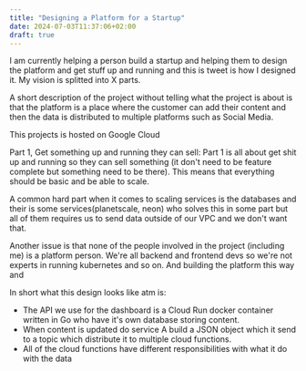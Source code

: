 ```yaml
---
title: "Designing a Platform for a Startup"
date: 2024-07-03T11:37:06+02:00
draft: true
---
```


I am currently helping a person build a startup and helping them to design the platform and get stuff up and running and this is tweet is how I designed it. My vision is splitted into X parts.

A short description of the project without telling what the project is about is that the platform is a place where the customer can add their content and then the data is distributed to multiple platforms such as Social Media.

This projects is hosted on Google Cloud

Part 1, Get something up and running they can sell:
Part 1 is all about get shit up and running so they can sell something (it don't need to be feature complete but something need to be there). This means that everything should be basic and be able to scale.

A common hard part when it comes to scaling services is the databases and their is some services(planetscale, neon) who solves this in some part but all of them requires us to send data outside of our VPC and we don't want that.

Another issue is that none of the people involved in the project (including me) is a platform person. We're all backend and frontend devs so we're not experts in running kubernetes and so on. And building the platform this way and 

In short what this design looks like atm is:
- The API we use for the dashboard is a Cloud Run docker container written in Go who have it's own database storing content.
- When content is updated do service A build a JSON object which it send to a topic which distribute it to multiple cloud functions.
- All of the cloud functions have different responsibilities with what it do with the data
 


